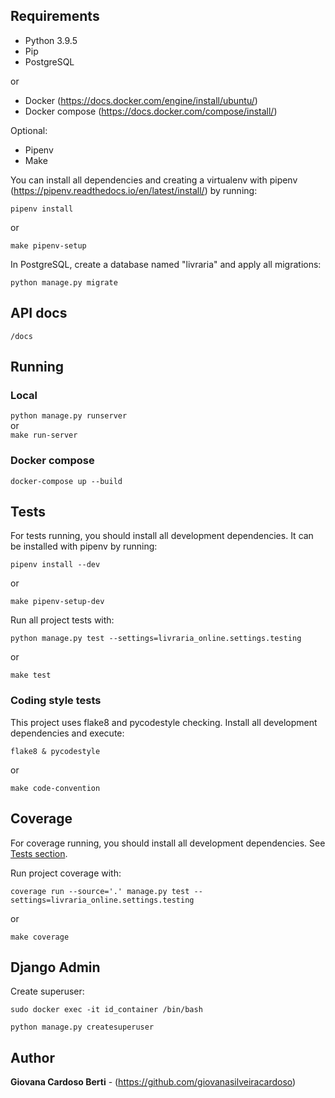 ## Requirements

- Python 3.9.5
- Pip
- PostgreSQL

or

- Docker (https://docs.docker.com/engine/install/ubuntu/)
- Docker compose (https://docs.docker.com/compose/install/)

Optional:

- Pipenv
- Make

You can install all dependencies and creating a virtualenv with pipenv (https://pipenv.readthedocs.io/en/latest/install/)
by running:

`pipenv install`

or

`make pipenv-setup`

In PostgreSQL, create a database named "livraria" and apply all migrations:

`python manage.py migrate`

## API docs

`/docs`

## Running 

### Local

`python manage.py runserver`<br>
or<br>
`make run-server`

### Docker compose

`docker-compose up --build`

## Tests

For tests running, you should install all development dependencies. It can be installed with pipenv by running:

`pipenv install --dev`

or

`make pipenv-setup-dev`

Run all project tests with:

`python manage.py test --settings=livraria_online.settings.testing`

or

`make test`

### Coding style tests

This project uses flake8 and pycodestyle checking. Install all development dependencies and execute:

`flake8 & pycodestyle`

or

`make code-convention`

## Coverage

For coverage running, you should install all development dependencies. See [Tests section](#Tests).

Run project coverage with:

`coverage run --source='.' manage.py test --settings=livraria_online.settings.testing`

or

`make coverage`

## Django Admin

Create superuser:

`sudo docker exec -it id_container /bin/bash`

`python manage.py createsuperuser`

## Author

**Giovana Cardoso Berti** - (https://github.com/giovanasilveiracardoso)



